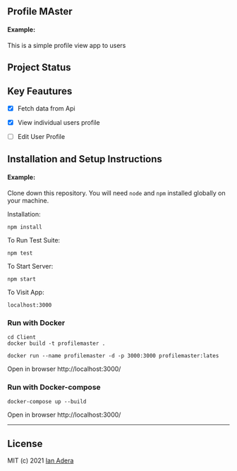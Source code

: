 ## Profile MAster

#### Example:

This is a simple profile view app to users

## Project Status
## Key Feautures
- [x] Fetch data from Api 
- [x] View individual users profile
- [ ] Edit User Profile 



## Installation and Setup Instructions

#### Example:  

Clone down this repository. You will need `node` and `npm` installed globally on your machine.  

Installation:

`npm install`  

To Run Test Suite:  

`npm test`  

To Start Server:

`npm start`  

To Visit App:

`localhost:3000`  


### Run with Docker
```console
cd Client
docker build -t profilemaster .

docker run --name profilemaster -d -p 3000:3000 profilemaster:lates
```

Open in browser
http://localhost:3000/

### Run with Docker-compose 
```console
docker-compose up --build
```
Open in browser
http://localhost:3000/
****

## License
MIT (c) 2021 [Ian Adera](https://github.com/ianodad)
